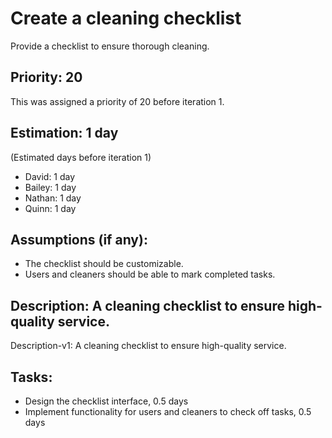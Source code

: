 # Create a cleaning checklist
Provide a checklist to ensure thorough cleaning.

## Priority: 20
This was assigned a priority of 20 before iteration 1.

## Estimation: 1 day
(Estimated days before iteration 1)
* David: 1 day
* Bailey: 1 day
* Nathan: 1 day
* Quinn: 1 day

## Assumptions (if any):
* The checklist should be customizable.
* Users and cleaners should be able to mark completed tasks.

## Description: A cleaning checklist to ensure high-quality service.
Description-v1: A cleaning checklist to ensure high-quality service.

## Tasks:
* Design the checklist interface, 0.5 days
* Implement functionality for users and cleaners to check off tasks, 0.5 days
